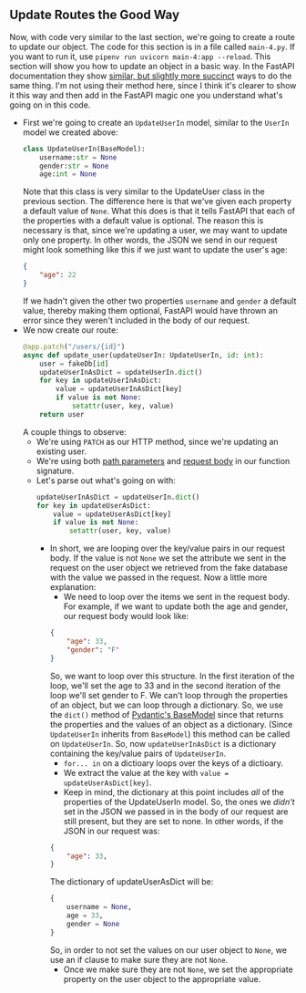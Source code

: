 ## Update Routes the Good Way
Now, with code very similar to the last section, we're going to create a route to update our object. The code for this section is in a file called `main-4.py`. If you want to run it, use `pipenv run uvicorn main-4:app --reload`. This section will show you how to update an object in a basic way. In the FastAPI documentation they show [similar, but slightly more succinct](https://fastapi.tiangolo.com/tutorial/body-updates/) ways to do the same thing. I'm not using their method here, since I think it's clearer to show it this way and then add in the FastAPI magic one you understand what's going on in this code.
- First we're going to create an `UpdateUserIn` model, similar to the `UserIn` model we created above:
    ```python
    class UpdateUserIn(BaseModel):
        username:str = None
        gender:str = None
        age:int = None
    ```
    Note that this class is very similar to the UpdateUser class in the previous section. The difference here is that we've given each property a default value of `None`. What this does is that it tells FastAPI that each of the properties with a default value is optional. The reason this is necessary is that, since we're updating a user, we may want to update only one property. In other words, the JSON we send in our request might look something like this if we just want to update the user's age:
    ```json
    {
        "age": 22
    }
    ```
    If we hadn't given the other two properties `username` and `gender` a default value, thereby making them optional, FastAPI would have thrown an error since they weren't included in the body of our request.
- We now create our route:
    ```python
    @app.patch("/users/{id}")
    async def update_user(updateUserIn: UpdateUserIn, id: int):
        user = fakeDb[id]
        updateUserInAsDict = updateUserIn.dict()
        for key in updateUserInAsDict:
            value = updateUserInAsDict[key]
            if value is not None:
                setattr(user, key, value)
        return user
    ```
    A couple things to observe:
    - We're using `PATCH` as our HTTP method, since we're updating an existing user. 
    - We're using both [path parameters](https://fastapi.tiangolo.com/tutorial/path-params/) and [request body](https://fastapi.tiangolo.com/tutorial/body/) in our function signature.
    - Let's parse out what's going on with:
        ```python
        updateUserInAsDict = updateUserIn.dict()
        for key in updateUserAsDict:
            value = updateUserAsDict[key]
            if value is not None:
                setattr(user, key, value)
        ```
        - In short, we are looping over the key/value pairs in our request body. If the value is not `None` we set the attribute we sent in the request on the user object we retrieved from the fake database with the value we passed in the request. Now a little more explanation:
            - We need to loop over the items we sent in the request body. For example, if we want to update both the age and gender, our request body would look like:
            ```json
            {
                "age": 33,
                "gender": "F"
            }
            ```
            So, we want to loop over this structure. In the first iteration of the loop, we'll set the age to 33 and in the second iteration of the loop we'll set gender to F. We can't loop through the properties of an object, but we can loop through a dictionary. So, we use the `dict()` method of [Pydantic's BaseModel](https://github.com/samuelcolvin/pydantic/blob/master/pydantic/main.py) since that returns the properties and the values of an object as a dictionary. (Since `UpdateUserIn` inherits from `BaseModel`) this method can be called on `UpdateUserIn`. So, now `updateUserInAsDict` is a dictionary containing the key/value pairs of `UpdateUserIn`.
            - `for... in` on a dictioary loops over the keys of a dictioary.
            - We extract the value at the key with `value = updateUserAsDict[key]`.
            - Keep in mind, the dictionary at this point includes *all* of the properties of the UpdateUserIn model. So, the ones we *didn't* set in the JSON we passed in in the body of our request are still present, but they are set to none. In other words, if the JSON in our request was:
            ```json
            {
                "age": 33,
            }
            ```
            The dictionary of updateUserAsDict will be:
            ```python
            {
                username = None,
                age = 33,
                gender = None 
            }
            ```
            So, in order to not set the values on our user object to `None`, we use an if clause to make sure they are not `None`.
            - Once we make sure they are not `None`, we set the appropriate property on the user object to the appropriate value.